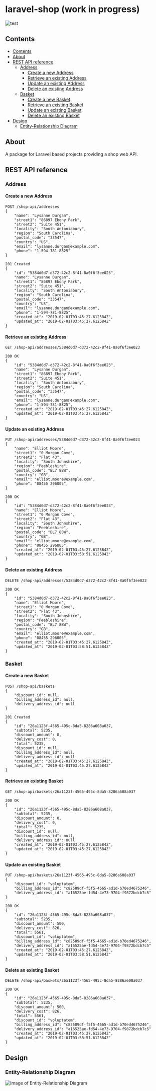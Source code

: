 # laravel-shop (work in progress)

![test](https://github.com/jskrd/laravel-shop/workflows/test/badge.svg?branch=master)

## Contents

- [Contents](#contents)
- [About](#about)
- [REST API reference](#api-endpoints)
    - [Address](#address)
        - [Create a new Address](#create-a-new-address)
        - [Retrieve an existing Address](#retrieve-an-existing-address)
        - [Update an existing Address](#update-an-existing-address)
        - [Delete an existing Address](#delete-an-existing-address)
    - [Basket](#basket)
        - [Create a new Basket](#create-a-new-basket)
        - [Retrieve an existing Basket](#retrieve-an-existing-basket)
        - [Update an existing Basket](#update-an-existing-basket)
        - [Delete an existing Basket](#delete-an-existing-basket)
- [Design](#design)
    - [Entity-Relationship Diagram](#entity-relationship-diagram)

## About

A package for Laravel based projects providing a shop web API.

## REST API reference

### Address

#### Create a new Address

```
POST /shop-api/addresses
{
    "name": "Lysanne Durgan",
    "street1": "86897 Ebony Park",
    "street2": "Suite 451",
    "locality": "South Antoniabury",
    "region": "South Carolina",
    "postal_code": "33547",
    "country": "US",
    "email": "lysanne.durgan@example.com",
    "phone": "1-594-781-8825"
}
```

```
201 Created
{
    "id": "5384d0d7-d372-42c2-8f41-8a0f6f3ee023",
    "name": "Lysanne Durgan",
    "street1": "86897 Ebony Park",
    "street2": "Suite 451",
    "locality": "South Antoniabury",
    "region": "South Carolina",
    "postal_code": "33547",
    "country": "US",
    "email": "lysanne.durgan@example.com",
    "phone": "1-594-781-8825",
    "created_at": "2019-02-01T03:45:27.612584Z",
    "updated_at": "2019-02-01T03:45:27.612584Z"
}
```

#### Retrieve an existing Address

```
GET /shop-api/addresses/5384d0d7-d372-42c2-8f41-8a0f6f3ee023
```

```
200 OK
{
    "id": "5384d0d7-d372-42c2-8f41-8a0f6f3ee023",
    "name": "Lysanne Durgan",
    "street1": "86897 Ebony Park",
    "street2": "Suite 451",
    "locality": "South Antoniabury",
    "region": "South Carolina",
    "postal_code": "33547",
    "country": "US",
    "email": "lysanne.durgan@example.com",
    "phone": "1-594-781-8825",
    "created_at": "2019-02-01T03:45:27.612584Z",
    "updated_at": "2019-02-01T03:45:27.612584Z"
}
```

#### Update an existing Address

```
PUT /shop-api/addresses/5384d0d7-d372-42c2-8f41-8a0f6f3ee023
{
    "name": "Elliot Moore",
    "street1": "0 Morgan Cove",
    "street2": "Flat 43",
    "locality": "South Johnshire",
    "region": "Peebleshire",
    "postal_code": "BL7 8BW",
    "country": "GB",
    "email": "elliot.moore@example.com",
    "phone": "08455 296005",
}
```

```
200 OK
{
    "id": "5384d0d7-d372-42c2-8f41-8a0f6f3ee023",
    "name": "Elliot Moore",
    "street1": "0 Morgan Cove",
    "street2": "Flat 43",
    "locality": "South Johnshire",
    "region": "Peebleshire",
    "postal_code": "BL7 8BW",
    "country": "GB",
    "email": "elliot.moore@example.com",
    "phone": "08455 296005",
    "created_at": "2019-02-01T03:45:27.612584Z",
    "updated_at": "2019-02-01T03:58:51.612584Z"
}
```

#### Delete an existing Address

```
DELETE /shop-api/addresses/5384d0d7-d372-42c2-8f41-8a0f6f3ee023
```

```
200 OK
{
    "id": "5384d0d7-d372-42c2-8f41-8a0f6f3ee023",
    "name": "Elliot Moore",
    "street1": "0 Morgan Cove",
    "street2": "Flat 43",
    "locality": "South Johnshire",
    "region": "Peebleshire",
    "postal_code": "BL7 8BW",
    "country": "GB",
    "email": "elliot.moore@example.com",
    "phone": "08455 296005",
    "created_at": "2019-02-01T03:45:27.612584Z",
    "updated_at": "2019-02-01T03:58:51.612584Z"
}
```

### Basket

#### Create a new Basket

```
POST /shop-api/baskets
{
    "discount_id": null,
    "billing_address_id": null,
    "delivery_address_id": null
}
```

```
201 Created
{
    "id": "26a1123f-4565-495c-8da5-8286a608a037,
    "subtotal": 5235,
    "discount_amount": 0,
    "delivery_cost": 0,
    "total": 5235,
    "discount_id": null,
    "billing_address_id": null,
    "delivery_address_id": null
    "created_at": "2019-02-01T03:45:27.612584Z",
    "updated_at": "2019-02-01T03:45:27.612584Z"
}
```

#### Retrieve an existing Basket

```
GET /shop-api/baskets/26a1123f-4565-495c-8da5-8286a608a037
```

```
200 OK
{
    "id": "26a1123f-4565-495c-8da5-8286a608a037,
    "subtotal": 5235,
    "discount_amount": 0,
    "delivery_cost": 0,
    "total": 5235,
    "discount_id": null,
    "billing_address_id": null,
    "delivery_address_id": null
    "created_at": "2019-02-01T03:45:27.612584Z",
    "updated_at": "2019-02-01T03:45:27.612584Z"
}
```

#### Update an existing Basket

```
PUT /shop-api/baskets/26a1123f-4565-495c-8da5-8286a608a037
{
    "discount_id": "voluptatem",
    "billing_address_id": "c82509df-f5f5-4665-ad1d-b70ed4675246",
    "delivery_address_id": "a16525ae-fd54-4e73-9704-f9872bdcb7c5"
}
```

```
200 OK
{
    "id": "26a1123f-4565-495c-8da5-8286a608a037",
    "subtotal": 5235,
    "discount_amount": 500,
    "delivery_cost": 826,
    "total": 5561,
    "discount_id": "voluptatem",
    "billing_address_id": "c82509df-f5f5-4665-ad1d-b70ed4675246",
    "delivery_address_id": "a16525ae-fd54-4e73-9704-f9872bdcb7c5"
    "created_at": "2019-02-01T03:45:27.612584Z",
    "updated_at": "2019-02-01T03:58:51.612584Z"
}
```

#### Delete an existing Basket

```
DELETE /shop-api/baskets/26a1123f-4565-495c-8da5-8286a608a037
```

```
200 OK
{
    "id": "26a1123f-4565-495c-8da5-8286a608a037",
    "subtotal": 5235,
    "discount_amount": 500,
    "delivery_cost": 826,
    "total": 5561,
    "discount_id": "voluptatem",
    "billing_address_id": "c82509df-f5f5-4665-ad1d-b70ed4675246",
    "delivery_address_id": "a16525ae-fd54-4e73-9704-f9872bdcb7c5"
    "created_at": "2019-02-01T03:45:27.612584Z",
    "updated_at": "2019-02-01T03:58:51.612584Z"
}
```

## Design

### Entity-Relationship Diagram

![Image of Entity-Relationship Diagram](er-diagram.png)
